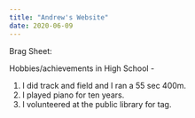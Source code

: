 ```yaml
---
title: "Andrew's Website"
date: 2020-06-09
---
```

Brag Sheet: 

Hobbies/achievements in High School - 
1. I did track and field and I ran a 55 sec 400m. 
2. I played piano for ten years.
3. I volunteered at the public library for tag. 
